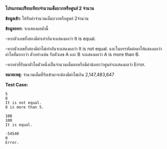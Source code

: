**โปรแกรมเปรียบเทียบจำนวนเต็มบวกหรือศูนย์ 2 จำนวน**

**ข้อมูลเข้า:** ให้รับค่าจำนวนเต็มบวกหรือศูนย์ 2จำนวน

**ข้อมูลออก:** จะแสดงผลดังนี้

-หากตัวเลขทั้งสองมีค่าเท่ากันจะแสดงผลว่า It is equal.

-หากตัวเลขทั้งสองมีค่าไม่เท่ากันจะแสดงผลว่า It is not equal. และในบรรทัดต่อมาให้แสดงผลว่าค่าใดที่มากกว่า ตัวอย่างเช่น รับตัวเลข A และ B จะแสดงผลว่า A is more than B.

-หากค่าที่รับมาตัวใดตัวหนึ่งเป็นจำนวนเต็มลบหรือมีค่าน้อยกว่าศูนย์จะแสดงผลว่า Error.
        
 **หมายเหตุ:** จำนวนเต็มที่รับเข้ามาจะต้องมีค่าไม่เกิน 2,147,483,647
 
**Test Case:**

```
5
8
It is not equal.
8 is more than 5.
```
```
100
100
It is equal.
```
```
-54540
0
Error.
```
